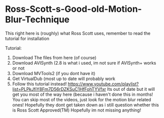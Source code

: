 # Ross-Scott-s-Good-old-Motion-Blur-Technique
This right here is (roughly) what Ross Scott uses, remember to read the tutorial for installation

Tutorial:

1. Download The files from here (of course)
2. Download AVISynth (2.8 is what i used, im not sure if AVISynth+ works or not
3. Download MVTools2 (if you dont have it)
4. Get VirtualDub (most up to date will probably work
5. Follow this tutorial instead! https://www.youtube.com/playlist?list=PLPkJfiY8Fm7D56rDZKSuC1HfFohTYVfxr Its out of date but it will get you most of the way here (because i haven't done this in months! You can skip most of the videos, just look for the motion blur related ones! Hopefully they dont get taken down as i still question whether this is Ross Scott Approved(TM)
Hopefully im not missing anything!
